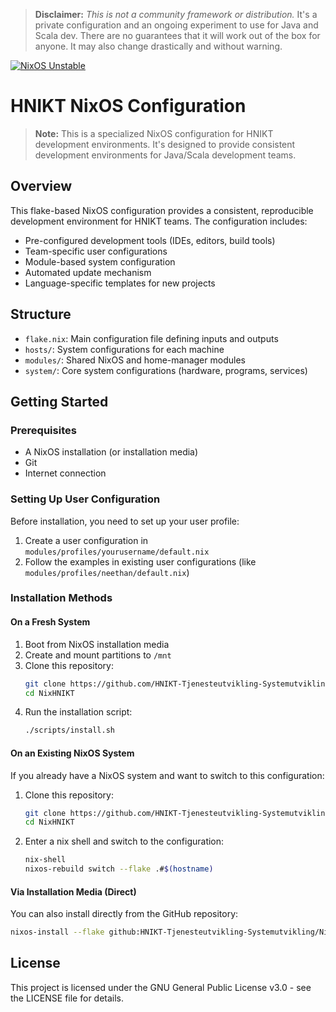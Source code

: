 > **Disclaimer:** _This is not a community framework or distribution._ It's a
> private configuration and an ongoing experiment to use for Java and Scala dev. There are no
> guarantees that it will work out of the box for anyone. It may also
> change drastically and without warning.

[![NixOS Unstable](https://img.shields.io/badge/NixOS-unstable-blue.svg?style=flat-square&logo=NixOS&logoColor=white)](https://nixos.org)

# HNIKT NixOS Configuration

> **Note:** This is a specialized NixOS configuration for HNIKT development environments. It's designed to provide consistent development environments for Java/Scala development teams.

## Overview

This flake-based NixOS configuration provides a consistent, reproducible development environment for HNIKT teams. The configuration includes:

- Pre-configured development tools (IDEs, editors, build tools)
- Team-specific user configurations
- Module-based system configuration
- Automated update mechanism
- Language-specific templates for new projects

## Structure

- `flake.nix`: Main configuration file defining inputs and outputs
- `hosts/`: System configurations for each machine
- `modules/`: Shared NixOS and home-manager modules
- `system/`: Core system configurations (hardware, programs, services)

## Getting Started

### Prerequisites

- A NixOS installation (or installation media)
- Git
- Internet connection

### Setting Up User Configuration

Before installation, you need to set up your user profile:

1. Create a user configuration in `modules/profiles/yourusername/default.nix`
2. Follow the examples in existing user configurations (like `modules/profiles/neethan/default.nix`)

### Installation Methods

#### On a Fresh System

1. Boot from NixOS installation media
2. Create and mount partitions to `/mnt`
3. Clone this repository:
   ```bash
   git clone https://github.com/HNIKT-Tjenesteutvikling-Systemutvikling/NixHNIKT.git
   cd NixHNIKT
   ```
4. Run the installation script:
   ```bash
   ./scripts/install.sh
   ```

#### On an Existing NixOS System

If you already have a NixOS system and want to switch to this configuration:

1. Clone this repository:

   ```bash
   git clone https://github.com/HNIKT-Tjenesteutvikling-Systemutvikling/NixHNIKT.git
   cd NixHNIKT
   ```

2. Enter a nix shell and switch to the configuration:

   ```bash
   nix-shell
   nixos-rebuild switch --flake .#$(hostname)
   ```

#### Via Installation Media (Direct)

You can also install directly from the GitHub repository:

```bash
nixos-install --flake github:HNIKT-Tjenesteutvikling-Systemutvikling/NixHNIKT#$(hostname)
```

## License

This project is licensed under the GNU General Public License v3.0 - see the LICENSE file for details.
